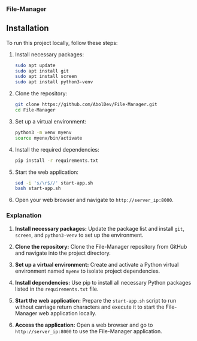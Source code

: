### File-Manager

## Installation

To run this project locally, follow these steps:

1. Install necessary packages:
   ```bash
   sudo apt update
   sudo apt install git
   sudo apt install screen
   sudo apt install python3-venv
   ```

2. Clone the repository:
   ```bash
   git clone https://github.com/AbolDev/File-Manager.git
   cd File-Manager
   ```

3. Set up a virtual environment:
   ```bash
   python3 -m venv myenv
   source myenv/bin/activate
   ```

4. Install the required dependencies:
   ```bash
   pip install -r requirements.txt
   ```

5. Start the web application:
   ```bash
   sed -i 's/\r$//' start-app.sh
   bash start-app.sh
   ```

6. Open your web browser and navigate to `http://server_ip:8000`.

### Explanation

1. **Install necessary packages:** Update the package list and install `git`, `screen`, and `python3-venv` to set up the environment.

2. **Clone the repository:** Clone the File-Manager repository from GitHub and navigate into the project directory.

3. **Set up a virtual environment:** Create and activate a Python virtual environment named `myenv` to isolate project dependencies.

4. **Install dependencies:** Use pip to install all necessary Python packages listed in the `requirements.txt` file.

5. **Start the web application:** Prepare the `start-app.sh` script to run without carriage return characters and execute it to start the File-Manager web application locally.

6. **Access the application:** Open a web browser and go to `http://server_ip:8000` to use the File-Manager application.
